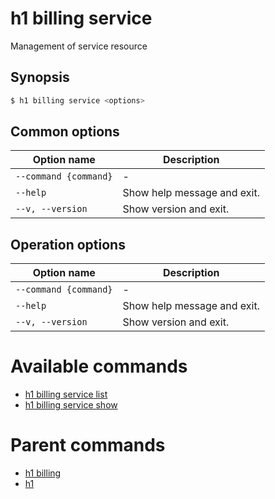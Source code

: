 
# h1 billing service

Management of service resource

## Synopsis

```bash
$ h1 billing service <options>
```

## Common options

| Option name               | Description                 |
| ------------------------- | --------------------------- |
| ```--command {command}``` | -                           |
| ```--help```              | Show help message and exit. |
| ```--v, --version```      | Show version and exit.      |

## Operation options

| Option name               | Description                 |
| ------------------------- | --------------------------- |
| ```--command {command}``` | -                           |
| ```--help```              | Show help message and exit. |
| ```--v, --version```      | Show version and exit.      |

# Available commands

* [h1 billing service list](./list/README.md)
* [h1 billing service show](./show/README.md)

# Parent commands

* [h1 billing](./../README.md)
* [h1](./../../README.md)
